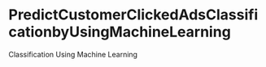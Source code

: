 # PredictCustomerClickedAdsClassificationbyUsingMachineLearning
Classification Using Machine Learning
